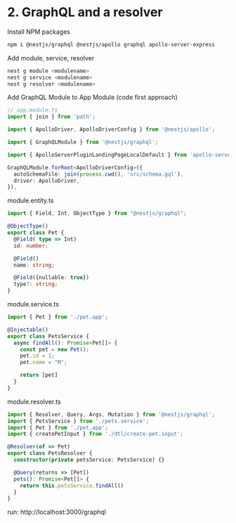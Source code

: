 # 2. GraphQL and a resolver

Install NPM packages
```bash
npm i @nestjs/graphql @nestjs/apollo graphql apollo-server-express
```

Add module, service, resolver
```bash
nest g module <modulename>
nest g service <modulename>
nest g resolver <modulename>
```

Add GraphQL Module to App Module (code first approach)
```typescript
// app.module.ts
import { join } from 'path';

import { ApolloDriver, ApolloDriverConfig } from '@nestjs/apollo';

import { GraphQLModule } from '@nestjs/graphql';

import { ApolloServerPluginLandingPageLocalDefault } from 'apollo-server-core';

GraphQLModule.forRoot<ApolloDriverConfig>({
  autoSchemaFile: join(process.cwd(), 'src/schema.gql'),
  driver: ApolloDriver,
}),
```

module.entity.ts
```typescript
import { Field, Int, ObjectType } from "@nestjs/graphql";

@ObjectType()
export class Pet {
  @Field( type => Int)
  id: number;

  @Field()
  name: string;

  @Field({nullable: true})
  type?: string;
}
```

module.service.ts
```typescript
import { Pet } from './pet.app';

@Injectable()
export class PetsService {
  async findAll(): Promise<Pet[]> {
    const pet = new Pet();
    pet.id = 1;
    pet.name = "M";

    return [pet]
  }
}
```

module.resolver.ts
```typescript
import { Resolver, Query, Args, Mutation } from '@nestjs/graphql';
import { PetsService } from './pets.service';
import { Pet } from './pet.app';
import { createPetInput } from './dtl/create-pet.input';

@Resolver(of => Pet)
export class PetsResolver {
  constructor(private petsService: PetsService) {}

  @Query(returns => [Pet])
  pets(): Promise<Pet[]> {
    return this.petsService.findAll()
  }
}
```

run: http://localhost:3000/graphql


